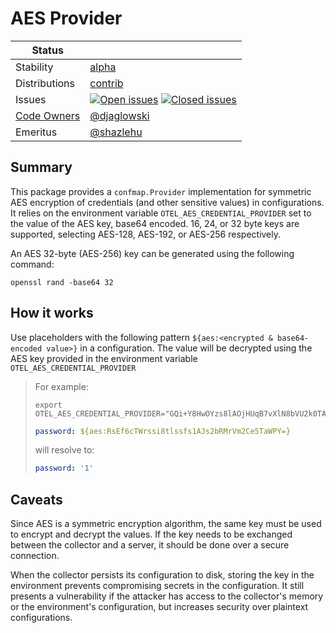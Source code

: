 # AES Provider

<!-- status autogenerated section -->
| Status        |           |
| ------------- |-----------|
| Stability     | [alpha]  |
| Distributions | [contrib] |
| Issues        | [![Open issues](https://img.shields.io/github/issues-search/open-telemetry/opentelemetry-collector-contrib?query=is%3Aissue%20is%3Aopen%20label%3Aprovider%2Faesprovider%20&label=open&color=orange&logo=opentelemetry)](https://github.com/open-telemetry/opentelemetry-collector-contrib/issues?q=is%3Aopen+is%3Aissue+label%3Aprovider%2Faesprovider) [![Closed issues](https://img.shields.io/github/issues-search/open-telemetry/opentelemetry-collector-contrib?query=is%3Aissue%20is%3Aclosed%20label%3Aprovider%2Faesprovider%20&label=closed&color=blue&logo=opentelemetry)](https://github.com/open-telemetry/opentelemetry-collector-contrib/issues?q=is%3Aclosed+is%3Aissue+label%3Aprovider%2Faesprovider) |
| [Code Owners](https://github.com/open-telemetry/opentelemetry-collector-contrib/blob/main/CONTRIBUTING.md#becoming-a-code-owner)    | [@djaglowski](https://www.github.com/djaglowski) |
| Emeritus      | [@shazlehu](https://www.github.com/shazlehu) |

[alpha]: https://github.com/open-telemetry/opentelemetry-collector/blob/main/docs/component-stability.md#alpha
[contrib]: https://github.com/open-telemetry/opentelemetry-collector-releases/tree/main/distributions/otelcol-contrib
<!-- end autogenerated section -->

## Summary

This package provides a `confmap.Provider` implementation for symmetric AES encryption of credentials (and other sensitive values) in configurations. It relies on the environment variable `OTEL_AES_CREDENTIAL_PROVIDER` set to the value of the AES key, base64 encoded. 16, 24, or 32 byte keys are supported, selecting AES-128, AES-192, or AES-256 respectively.

An AES 32-byte (AES-256) key can be generated using the following command:

```shell
openssl rand -base64 32
```

## How it works
 Use placeholders with the following pattern `${aes:<encrypted & base64-encoded value>}` in a configuration. The value will be decrypted using the AES key provided in the environment variable `OTEL_AES_CREDENTIAL_PROVIDER`

> For example:
> 
> ```shell
> export OTEL_AES_CREDENTIAL_PROVIDER="GQi+Y8HwOYzs8lAOjHUqB7vXlN8bVU2k0TAKtzwJzac="
> ```
> 
> ```yaml
> password: ${aes:RsEf6cTWrssi8tlssfs1AJs2bRMrVm2Ce5TaWPY=}
> ```
> 
> will resolve to:
> ```yaml
> password: '1'
> ```

## Caveats

Since AES is a symmetric encryption algorithm, the same key must be used to encrypt and decrypt the values. If the key needs to be exchanged between the collector and a server, it should be done over a secure connection.

When the collector persists its configuration to disk, storing the key in the environment prevents compromising secrets in the configuration. It still presents a vulnerability if the attacker has access to the collector's memory or the environment's configuration, but increases security over plaintext configurations.